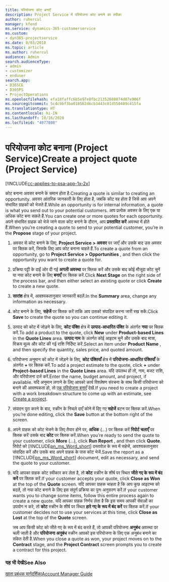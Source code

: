 ```yaml
---
title: परियोजना कोट बनाएँ
description: Project Service में परियोजना कोट बनाने का तरीका
author: ruhercul
manager: kfend
ms.service: dynamics-365-customerservice
ms.custom:
- dyn365-projectservice
ms.date: 8/03/2018
ms.topic: article
ms.author: ruhercul
audience: Admin
search.audienceType:
- admin
- customizer
- enduser
search.app:
- D365CE
- D365PS
- ProjectOperations
ms.openlocfilehash: efa18faffc6b5e97e8fbc21352688874d07e906f
ms.sourcegitcommit: 5c4c9bf3ba018562d6cb3443c01d550489c415fa
ms.translationtype: HT
ms.contentlocale: hi-IN
ms.lasthandoff: 10/16/2020
ms.locfileid: "4077808"
---
```

# <a name="create-a-project-quote-project-service"></a><span data-ttu-id="c6dc0-103">परियोजना कोट बनाना (Project Service)</span><span class="sxs-lookup"><span data-stu-id="c6dc0-103">Create a project quote (Project Service)</span></span>

[!INCLUDE[cc-applies-to-psa-app-1x-2x](../includes/cc-applies-to-psa-app-1x-2x.md)]

<span data-ttu-id="c6dc0-104">कोट बनाना अवसर बनाने के समान होता है.</span><span class="sxs-lookup"><span data-stu-id="c6dc0-104">Creating a quote is similar to creating an opportunity.</span></span> <span data-ttu-id="c6dc0-105">अवसर आंतरिक जानकारी के लिए होता है, जबकि कोट वह होता है जिसे आप अपने संभावित ग्राहकों को भेजते हैं.</span><span class="sxs-lookup"><span data-stu-id="c6dc0-105">While an opportunity is for internal information, a quote is what you send out to your potential customers.</span></span> <span data-ttu-id="c6dc0-106">आप प्रत्येक अवसर के लिए एक या अधिक कोट बना सकते हैं.</span><span class="sxs-lookup"><span data-stu-id="c6dc0-106">You can create one or more quotes for each opportunity.</span></span> <span data-ttu-id="c6dc0-107">अपने संभावित ग्राहक को भेजे जाने वाला कोट बनाने के दौरान, आप **प्रस्तावित करें** अवस्था में होते हैं.</span><span class="sxs-lookup"><span data-stu-id="c6dc0-107">When you’re creating a quote to send to your potential customer, you’re in the **Propose** stage of your project.</span></span>  
  
1. <span data-ttu-id="c6dc0-108">अवसर से कोट बनाने के लिए, **Project Service > अवसर** पर जाएँ और उसके बाद उस अवसर पर क्लिक करें, जिसके लिए आप कोट बनाना चाहते हैं.</span><span class="sxs-lookup"><span data-stu-id="c6dc0-108">To create a quote from an opportunity, go to **Project Service > Opportunities** , and then click the opportunity you want to create a quote for.</span></span>  
  
2. <span data-ttu-id="c6dc0-109">प्रक्रिया पट्टी के दाईं ओर दी गई **अगली अवस्था** पर क्लिक करें और उसके बाद कोई मौजूदा कोट चुनें या नया कोट बनाने के लिए **बनाएँ** पर क्लिक करें.</span><span class="sxs-lookup"><span data-stu-id="c6dc0-109">Click **Next Stage** on the right side of the process bar, and then either select an existing quote or click **Create** to create a new quote.</span></span>  
  
3. <span data-ttu-id="c6dc0-110">**सारांश** क्षेत्र में, आवश्यकतानुसार जानकारी बदलें.</span><span class="sxs-lookup"><span data-stu-id="c6dc0-110">In the **Summary** area, change any information as necessary.</span></span>  
  
4. <span data-ttu-id="c6dc0-111">कोट बनाने के लिए, **सहेजें** पर क्लिक करें ताकि आप उसको संपादित करना जारी रख सकें.</span><span class="sxs-lookup"><span data-stu-id="c6dc0-111">Click **Save** to create the quote so you can continue editing it.</span></span>  
  
5. <span data-ttu-id="c6dc0-112">उत्पाद को कोट में जोड़ने के लिए, **कोट पंक्ति** क्षेत्र में **उत्पाद-आधारित पंक्ति** के अंतर्गत **नया** पर क्लिक करें.</span><span class="sxs-lookup"><span data-stu-id="c6dc0-112">To add a product to the quote, click **New** under **Product-based Lines** in the **Quote Lines** area.</span></span> <span data-ttu-id="c6dc0-113">**उत्पाद नाम** के अंतर्गत कोई आइटम चुनें और उसके बाद मात्रा, विक्रय मूल्य और कोट की गई राशि निर्दिष्ट करें.</span><span class="sxs-lookup"><span data-stu-id="c6dc0-113">Select an item under **Product Name** , and then specify the quantity, sales price, and quoted amount.</span></span>  
  
6. <span data-ttu-id="c6dc0-114">परियोजना अनुमान को कोट में जोड़ने के लिए, **कोट पंक्तियाँ** क्षेत्र में **परियोजना-आधारित पंक्तियाँ** के अंतर्गत **+** पर क्लिक करें.</span><span class="sxs-lookup"><span data-stu-id="c6dc0-114">To add a project estimate to the quote, click **+** under **Project-based Lines** in the **Quote Lines** area.</span></span> <span data-ttu-id="c6dc0-115">यदि उपलब्ध हों तो, नाम, बजट राशि, और परियोजना दर्ज करें.</span><span class="sxs-lookup"><span data-stu-id="c6dc0-115">Enter the name, budget amount, and project, if available.</span></span> <span data-ttu-id="c6dc0-116">यदि अनुमान लगाने के लिए आपको कार्य विश्लेषण संरचना के साथ किसी परियोजना को बनाने की आवश्यकता हो, तो [एक परियोजना बनाएँ](../psa/create-project.md) देखें.</span><span class="sxs-lookup"><span data-stu-id="c6dc0-116">If you need to create a project with a work breakdown structure to come up with an estimate, see [Create a project](../psa/create-project.md).</span></span>  
  
7. <span data-ttu-id="c6dc0-117">संपादन पूरा करने के बाद, स्‍क्रीन के निचले दाएँ कोने में दिए गए **सहेजें** बटन पर क्लिक करें.</span><span class="sxs-lookup"><span data-stu-id="c6dc0-117">When you’re done editing, click the **Save** button at the bottom right of the screen.</span></span>  
  
8. <span data-ttu-id="c6dc0-118">अपने ग्राहक को कोट भेजने के लिए तैयार होने पर, **अधिक** (...) पर क्लिक करें **रिपोर्ट चलाएँ** पर क्लिक करें उसके बाद **कोट** पर क्लिक करें.</span><span class="sxs-lookup"><span data-stu-id="c6dc0-118">When you’re ready to send the quote to your customer, click **More** (…), click **Run Report** , and then click **Quote**.</span></span> <span data-ttu-id="c6dc0-119">रिपोर्ट को [!INCLUDE[pn_ms_Word_short](../includes/pn-ms-word-short.md)] दस्तावेज़ के रूप में सहेजें, आवश्यकतानुसार संपादित करें और उसके बाद अपने ग्राहक के पास कोट भेजें.</span><span class="sxs-lookup"><span data-stu-id="c6dc0-119">Save the report as a [!INCLUDE[pn_ms_Word_short](../includes/pn-ms-word-short.md)] document, edit as necessary, and send the quote to your customer.</span></span>  
  
9. <span data-ttu-id="c6dc0-120">यदि आपका ग्राहक कोट स्वीकार कर लेता है, तो **कोट** स्क्रीन के शीर्ष पर स्थित **जीते गए के रूप में बंद करें** पर क्लिक करें.</span><span class="sxs-lookup"><span data-stu-id="c6dc0-120">If your customer accepts your quote, click **Close as Won** at the top of the **Quote** screen.</span></span> <span data-ttu-id="c6dc0-121">यदि आपका ग्राहक चाहता है कि आप कुछ आइटम्स को बदलें, तो नया कोट बनाने के लिए इस संपूर्ण प्रक्रिया का पुनः अनुसरण करें.</span><span class="sxs-lookup"><span data-stu-id="c6dc0-121">If your customer wants you to change some items, follow this entire process again to create a new quote.</span></span> <span data-ttu-id="c6dc0-122">यदि आपका ग्राहक निर्णय लेता है कि इस समय आपकी सेवाओं का उपयोग न करे, तो **कोट** स्क्रीन के शीर्ष पर स्थित **हारे गए के रूप में बंद करें** पर क्लिक करें.</span><span class="sxs-lookup"><span data-stu-id="c6dc0-122">If your customer decides not to use your services at this time, click **Close as Lost** at the top of the **Quote** screen.</span></span>  
  
   <span data-ttu-id="c6dc0-123">जब आप किसी कोट को जीते गए के रूप में बंद करते हैं, तो आपकी परियोजना **अनुबंध** अवस्था पर चली जाती है और **परियोजना अनुबंध** स्क्रीन आपको इस परियोजना के लिए एक अनुबंध बनाने का संकेत देती है.</span><span class="sxs-lookup"><span data-stu-id="c6dc0-123">When you close a quote as won, your project moves on to the **Contract** stage, and the **Project Contract** screen prompts you to create a contract for this project.</span></span>  
  
### <a name="see-also"></a><span data-ttu-id="c6dc0-124">यह भी देखें</span><span class="sxs-lookup"><span data-stu-id="c6dc0-124">See Also</span></span>  
 [<span data-ttu-id="c6dc0-125">खाता प्रबंधक मार्गदर्शिका</span><span class="sxs-lookup"><span data-stu-id="c6dc0-125">Account Manager Guide</span></span>](../psa/account-manager-guide.md)
